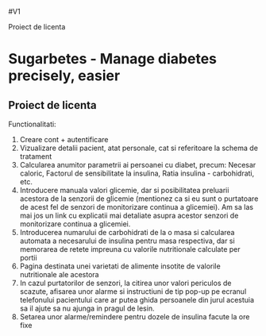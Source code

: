 #V1


Proiect de licenta
# Sugarbetes - Manage diabetes precisely, easier
## Proiect de licenta

Functionalitati:

1. Creare cont + autentificare
2. Vizualizare detalii pacient, atat personale, cat si referitoare la schema de tratament
3. Calcularea anumitor parametrii ai persoanei cu diabet, precum: Necesar caloric, Factorul de sensibilitate la insulina, Ratia insulina - carbohidrati, etc.
4. Introducere manuala valori glicemie, dar si posibilitatea preluarii acestora de la senzorii de glicemie (mentionez ca si eu sunt o purtatoare de acest fel de senzori de monitorizare continua a glicemiei). Am sa las mai jos un link cu explicatii mai detaliate asupra acestor senzori de monitorizare continua a glicemiei.
5. Introducerea numarului de carbohidrati de la o masa si calcularea automata a necesarului de insulina pentru masa respectiva, dar si memorarea de retete impreuna cu valorile nutritionale calculate per portii
6. Pagina destinata unei varietati de alimente insotite de valorile nutritionale ale acestora
7. In cazul purtatorilor de senzori, la citirea unor valori periculos de scazute, afisarea unor alarme si instructiuni de tip pop-up pe ecranul telefonului pacientului care ar putea ghida persoanele din jurul acestuia sa il ajute sa nu ajunga in pragul de lesin.
8. Setarea unor alarme/remindere pentru dozele de insulina facute la ore fixe
